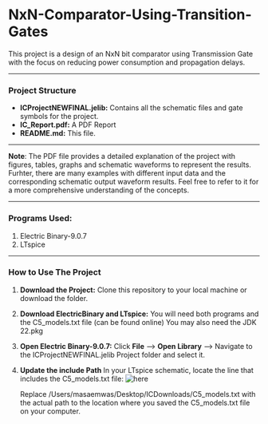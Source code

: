 # NxN-Comparator-Using-Transition-Gates

This project is a design of an NxN bit comparator using Transmission Gate with the focus on reducing power consumption and propagation delays.

---
### Project Structure
- **ICProjectNEWFINAL.jelib:** Contains all the schematic files and gate symbols for the project.
- **IC_Report.pdf:** A PDF Report
- **README.md:** This file.

--- 
**Note**: The PDF file provides a detailed explanation of the project with figures, tables, graphs and schematic waveforms to represent the results. Furhter, there are many examples with different input data and the corresponding schematic output waveform results. Feel free to refer to it for a more comprehensive understanding of the concepts.

---
### Programs Used:
1. Electric Binary-9.0.7
2. LTspice
---
### How to Use The Project

1. **Download the Project:**
     Clone this repository to your local machine or download the folder.
2. **Download ElectricBinary and LTspice:**
     You will need both programs and the C5_models.txt file (can be found online)
     You may also need the JDK 22.pkg
     
3. **Open Electric Binary-9.0.7:**
     Click **File** --> **Open Library** --> Navigate to the ICProjectNEWFINAL.jelib Project folder and select it.

4. **Update the include Path**
   In your LTspice schematic, locate the line that includes the C5_models.txt file:
   ![here](https://github.com/user-attachments/assets/de83aabb-5b9a-49d1-8dd7-41672a221078)

   Replace /Users/masaemwas/Desktop/ICDownloads/C5_models.txt with the actual path to the location where you saved the C5_models.txt file on your computer. 
